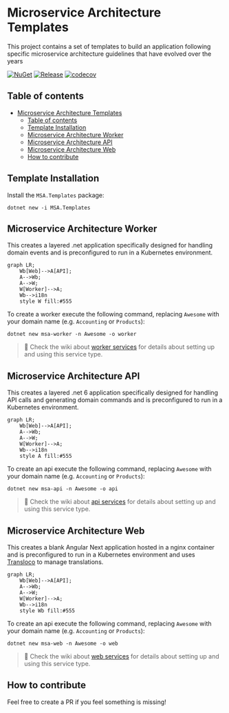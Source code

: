 # Microservice Architecture Templates

This project contains a set of templates to build an application following specific microservice architecture guidelines that have evolved over the years

[![NuGet](https://img.shields.io/nuget/v/MSA.Templates.svg?style=flat&logo=nuget)](https://www.nuget.org/packages/MSA.Templates/)
[![Release](https://github.com/ftechmax/msa-templates/actions/workflows/release.yml/badge.svg)](https://github.com/ftechmax/msa-templates/actions/workflows/release.yml)
[![codecov](https://codecov.io/gh/ftechmax/msa-templates/graph/badge.svg?token=I4QI609IIQ)](https://codecov.io/gh/ftechmax/msa-templates)  

## Table of contents

- [Microservice Architecture Templates](#microservice-architecture-templates)
  - [Table of contents](#table-of-contents)
  - [Template Installation](#template-installation)
  - [Microservice Architecture Worker](#microservice-architecture-worker)
  - [Microservice Architecture API](#microservice-architecture-api)
  - [Microservice Architecture Web](#microservice-architecture-web)
  - [How to contribute](#how-to-contribute)

## Template Installation

Install the `MSA.Templates` package:

```console
dotnet new -i MSA.Templates
```

## Microservice Architecture Worker

This creates a layered .net application specifically designed for handling domain events and is preconfigured to run in a Kubernetes environment.

```mermaid
graph LR;
    Wb[Web]-->A[API];
    A-->Wb;
    A-->W;
    W[Worker]-->A;
    Wb-->i18n
    style W fill:#555
```

To create a worker execute the following command, replacing `Awesome` with your domain name (e.g. `Accounting` or `Products`):

```console
dotnet new msa-worker -n Awesome -o worker
```

> :rocket: Check the wiki about [worker services](https://github.com/ftechmax/msa-templates/wiki/worker-service) for details about setting up and using this service type.

## Microservice Architecture API

This creates a layered .net 6 application specifically designed for handling API calls and generating domain commands and is preconfigured to run in a Kubernetes environment.

```mermaid
graph LR;
    Wb[Web]-->A[API];
    A-->Wb;
    A-->W;
    W[Worker]-->A;
    Wb-->i18n
    style A fill:#555
```

To create an api execute the following command, replacing `Awesome` with your domain name (e.g. `Accounting` or `Products`):

```console
dotnet new msa-api -n Awesome -o api
```

> :rocket: Check the wiki about [api services](https://github.com/ftechmax/msa-templates/wiki/api-service) for details about setting up and using this service type.

## Microservice Architecture Web

This creates a blank Angular Next application hosted in a nginx container and is preconfigured to run in a Kubernetes environment and uses [Transloco](https://ngneat.github.io/transloco/) to manage translations.

```mermaid
graph LR;
    Wb[Web]-->A[API];
    A-->Wb;
    A-->W;
    W[Worker]-->A;
    Wb-->i18n
    style Wb fill:#555
```

To create an api execute the following command, replacing `Awesome` with your domain name (e.g. `Accounting` or `Products`):

```console
dotnet new msa-web -n Awesome -o web
```

> :rocket: Check the wiki about [web services](https://github.com/ftechmax/msa-templates/wiki/web-service) for details about setting up and using this service type.

## How to contribute

Feel free to create a PR if you feel something is missing!
